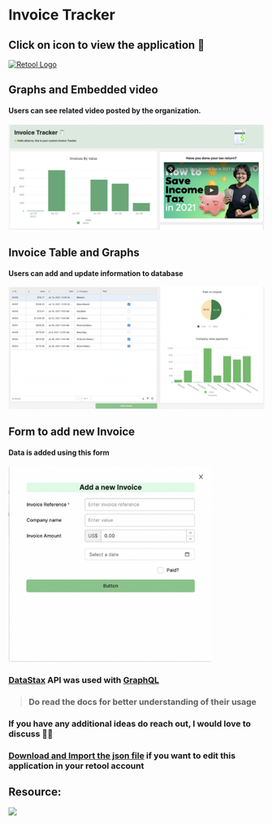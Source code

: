 # Invoice Tracker

## Click on icon to view the application 👀
[<img src="https://latkasaashackers.com/assets/img/comp-logos/retool.png" alt="Retool Logo" width="200"/>](https://atharvaparikh07.retool.com/embedded/public/1aa77790-fe01-49c4-9325-7720d9dcfd47)<br>

## Graphs and Embedded video
#### Users can see related video posted by the organization.
<img src="https://github.com/AtharvaParikh/LowCode-NoCode-Projects/blob/main/Invoice-Tracker/images/graph and video.png"/>

## Invoice Table and Graphs
#### Users can add and update information to database
<img src="https://github.com/AtharvaParikh/LowCode-NoCode-Projects/blob/main/Invoice-Tracker/images/table and graph.png"/>

## Form to add new Invoice
#### Data is added using this form
<img src="https://github.com/AtharvaParikh/LowCode-NoCode-Projects/blob/main/Invoice-Tracker/images/invoice form.png" width="400"/>

### [DataStax](https://astra.datastax.com/) API was used with [GraphQL](https://graphql.org/)
> ### Do read the docs for better understanding of their usage

### If you have any additional ideas do reach out, I would love to discuss 🙌🏻
### [Download and Import the json file](https://github.com/AtharvaParikh/LowCode-NoCode-Projects/blob/main/Invoice-Tracker/Invoice%20Tracker.json) if you want to edit this application in your retool account

## Resource:
[<img src="https://upload.wikimedia.org/wikipedia/commons/3/39/FreeCodeCamp_logo.png" width="200"/>](https://www.youtube.com/watch?v=skq7E2xS1Bo)

